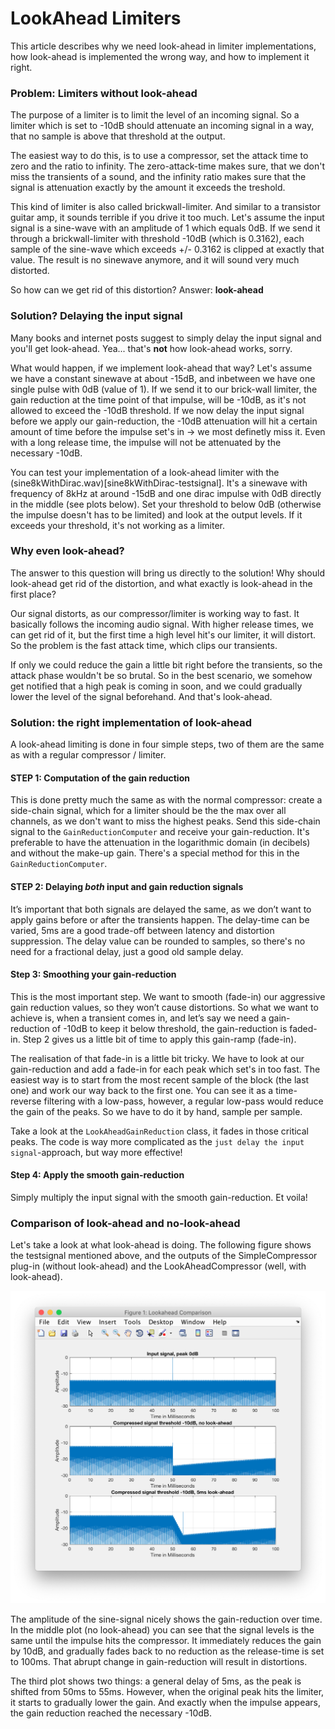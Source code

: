 # LookAhead Limiters

This article describes why we need look-ahead in limiter implementations, how look-ahead is implemented the wrong way, and how to implement it right.

### Problem: Limiters without look-ahead
The purpose of a limiter is to limit the level of an incoming signal. So a limiter which is set to -10dB should attenuate an incoming signal in a way, that no sample is above that threshold at the output. 

The easiest way to do this, is to use a compressor, set the attack time to zero and the ratio to infinity. The zero-attack-time makes sure, that we don't miss the transients of a sound, and the infinity ratio makes sure that the signal is attenuation exactly by the amount it exceeds the treshold.

This kind of limiter is also called brickwall-limiter. And similar to a transistor guitar amp, it sounds terrible if you drive it too much. Let's assume the input signal is a sine-wave with an amplitude of 1 which equals 0dB. If we send it through a brickwall-limiter with threshold -10dB (which is 0.3162), each sample of the sine-wave which exceeds +/- 0.3162 is clipped at exactly that value. The result is no sinewave anymore, and it will sound very much distorted. 

So how can we get rid of this distortion? Answer: **look-ahead**

### Solution? Delaying the input signal
Many books and internet posts suggest to simply delay the input signal and you'll get look-ahead. Yea... that's **not** how look-ahead works, sorry.

What would happen, if we implement look-ahead that way? Let's assume we have a constant sinewave at about -15dB, and inbetween we have one single pulse with 0dB (value of 1). If we send it to our brick-wall limiter, the gain reduction at the time point of that impulse, will be -10dB, as it's not allowed to exceed the -10dB threshold. If we now delay the input signal before we apply our gain-reduction, the -10dB attenuation will hit a certain amount of time before the impulse set's in -> we most definetly miss it. Even with a long release time, the impulse will not be attenuated by the necessary -10dB. 

You can test your implementation of a look-ahead limiter with the (sine8kWithDirac.wav)[sine8kWithDirac-testsignal]. It's a sinewave with frequency of 8kHz at around -15dB and one dirac impulse with 0dB directly in the middle (see plots below). Set your threshold to below 0dB (otherwise the impulse doesn't has to be limited) and look at the output levels. If it exceeds your threshold, it's not working as a limiter. 

### Why even look-ahead?
The answer to this question will bring us directly to the solution! Why should look-ahead get rid of the distortion, and what exactly is look-ahead in the first place?

Our signal distorts, as our compressor/limiter is working way to fast. It basically follows the incoming audio signal. With higher release times, we can get rid of it, but the first time a high level hit's our limiter, it will distort. So the problem is the fast attack time, which clips our transients. 

If only we could reduce the gain a little bit right before the transients, so the attack phase wouldn't be so brutal. So in the best scenario, we somehow get notified that a high peak is coming in soon, and we could gradually lower the level of the signal beforehand. And that's look-ahead.

### Solution: the right implementation of look-ahead
A look-ahead limiting is done in four simple steps, two of them are the same as with a regular compressor / limiter.

#### STEP 1: Computation of the gain reduction
This is done pretty much the same as with the normal compressor: create a side-chain signal, which for a limiter should be the the max over all channels, as we don't want to miss the highest peaks. Send this side-chain signal to the `GainReductionComputer` and receive your gain-reduction. It's preferable to have the attenuation in the logarithmic domain (in decibels) and without the make-up gain. There's a special method for this in the `GainReductionComputer`. 

#### STEP 2: Delaying *both* input and gain reduction signals
It’s important that both signals are delayed the same, as we don’t want to apply gains before or after the transients happen. The delay-time can be varied, 5ms are a good trade-off between latency and distortion suppression. The delay value can be rounded to samples, so there's no need for a fractional delay, just a good old sample delay. 

#### Step 3: Smoothing your gain-reduction
This is the most important step. We want to smooth (fade-in) our aggressive gain reduction values, so they won’t cause distortions. So what we want to achieve is, when a transient comes in, and let’s say we need a gain-reduction of -10dB to keep it below threshold, the gain-reduction is faded-in. Step 2 gives us a little bit of time to apply this gain-ramp (fade-in). 

The realisation of that fade-in is a little bit tricky.  We have to look at our gain-reduction and add a fade-in for each peak which set's in too fast. The easiest way is to start from the most recent sample of the block (the last one) and work our way back to the first one. You can see it as a time-reverse filtering with a low-pass, however, a regular low-pass would reduce the gain of the peaks. So we have to do it by hand, sample per sample.

Take a look at the `LookAheadGainReduction` class, it fades in those critical peaks. The code is way more complicated as the `just delay the input signal`-approach, but way more effective!

#### Step 4: Apply the smooth gain-reduction
Simply multiply the input signal with the smooth gain-reduction. Et voila! 


### Comparison of look-ahead and no-look-ahead
Let's take a look at what look-ahead is doing. The following figure shows the testsignal mentioned above, and the outputs of the SimpleCompressor plug-in (without look-ahead) and the LookAheadCompressor (well, with look-ahead). 

![Compressor Comparison](LookaheadComparison.png)

The amplitude of the sine-signal nicely shows the gain-reduction over time. In the middle plot (no look-ahead) you can see that the signal levels is the same until the impulse hits the compressor. It immediately reduces the gain by 10dB, and gradually fades back to no reduction as the release-time is set to 100ms. That abrupt change in gain-reduction will result in distortions.

The third plot shows two things: a general delay of 5ms, as the peak is shifted from 50ms to 55ms. However, when the original peak hits the limiter, it starts to gradually lower the gain. And exactly when the impulse appears, the gain reduction reached the necessary -10dB.
